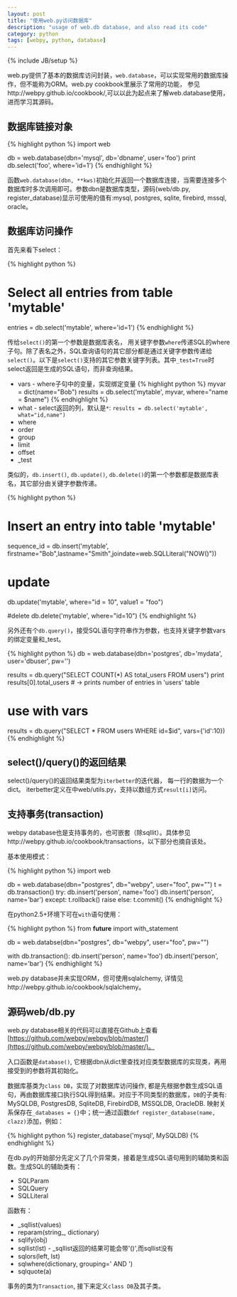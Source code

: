 ```yaml
---
layout: post
title: "使用web.py访问数据库"
description: "usage of web.db database, and also read its code"
category: python
tags: [webpy, python, database]
---
```

{% include JB/setup %}

web.py提供了基本的数据库访问封装，`web.database`，可以实现常用的数据库操作，但不能称为ORM。web.py cookbook里展示了常用的功能， 参见http://webpy.github.io/cookbook/,可以以此为起点来了解web.database使用，进而学习其源码。

## 数据库链接对象

{% highlight python %}
import web

db = web.database(dbn='mysql', db='dbname', user='foo')
print db.select('foo', where='id=1')
{% endhighlight %}

函数`web.database(dbn, **kws)`初始化并返回一个数据库连接，当需要连接多个数据库时多次调用即可。参数dbn是数据库类型，源码(web/db.py, register_database)显示可使用的值有:mysql, postgres, sqlite, firebird, mssql, oracle。

## 数据库访问操作

首先来看下select：


{% highlight python %}
# Select all entries from table 'mytable'
entries = db.select('mytable', where='id=1')
{% endhighlight %}

传给`select()`的第一个参数是数据库表名， 用关键字参数`where`传递SQL的where子句。除了表名之外，SQL查询语句的其它部分都是通过关键字参数传递给`select()`。以下是`select()`支持的其它参数关键字列表。其中`_test=True`时select返回是生成的SQL语句，而非查询结果。

* vars - where子句中的变量，实现绑定变量
  {% highlight python %}
myvar = dict(name="Bob")
results = db.select('mytable', myvar, where="name = $name")
  {% endhighlight %}
* what - select返回的列，默认是`*`: `results = db.select('mytable', what="id,name")`
* where
* order
* group
* limit
* offset
* _test

类似的，`db.insert()`, `db.update()`, `db.delete()`的第一个参数都是数据库表名，其它部分由关键字参数传递。

{% highlight python %}
# Insert an entry into table 'mytable'
sequence_id = db.insert('mytable', firstname="Bob",lastname="Smith",joindate=web.SQLLiteral("NOW()"))

# update 
db.update('mytable', where="id = 10", value1 = "foo")

#delete
db.delete('mytable', where="id=10")
{% endhighlight %}

另外还有个`db.query()`，接受SQL语句字符串作为参数，也支持关键字参数vars的绑定变量和_test。

{% highlight python %}
db = web.database(dbn='postgres', db='mydata', user='dbuser', pw='')

results = db.query("SELECT COUNT(*) AS total_users FROM users")
print results[0].total_users # -> prints number of entries in 'users' table

# use with vars
results = db.query("SELECT * FROM users WHERE id=$id", vars={'id':10})
{% endhighlight %}

## select()/query()的返回结果

select()/query()的返回结果类型为`iterbetter`的迭代器， 每一行的数据为一个dict。 iterbetter定义在中web/utils.py，支持以数组方式`result[i]`访问。

## 支持事务(transaction)

webpy database也是支持事务的，也可嵌套（除sqllit）。具体参见http://webpy.github.io/cookbook/transactions，以下部分也摘自该处。

基本使用模式：

{% highlight python %}
import web

db = web.database(dbn="postgres", db="webpy", user="foo", pw="")
t = db.transaction()
try:
    db.insert('person', name='foo')
    db.insert('person', name='bar')
except:
    t.rollback()
    raise
else:
    t.commit()
{% endhighlight %}

在python2.5+环境下可在`with`语句使用：

{% highlight python %}
from __future__ import with_statement

db = web.databse(dbn="postgres", db="webpy", user="foo", pw="")

with db.transaction():
    db.insert('person', name='foo')
    db.insert('person', name='bar')
{% endhighlight %}

web.py database并未实现ORM，但可使用sqlalchemy, 详情见http://webpy.github.io/cookbook/sqlalchemy。

## 源码web/db.py

web.py database相关的代码可以直接在Github上查看[https://github.com/webpy/webpy/blob/master/](https://github.com/webpy/webpy/blob/master/)。

入口函数是`database()`, 它根据dbn从dict里查找对应类型数据库的实现类，再用接受到的参数将其初始化。

数据库基类为`class DB`，实现了对数据库访问操作, 都是先根据参数生成SQL语句，再由数据库接口执行SQL得到结果。对应于不同类型的数据库，`DB`的子类有: MySQLDB, PostgresDB, SqliteDB, FirebirdDB, MSSQLDB, OracleDB. 映射关系保存在`_databases = {}`中；统一通过函数`def register_database(name, clazz)`添加，例如：

{% highlight python %}
register_database('mysql', MySQLDB)
{% endhighlight %}

在db.py的开始部分先定义了几个异常类，接着是生成SQL语句用到的辅助类和函数。生成SQL的辅助类有：

* SQLParam
* SQLQuery
* SQLLiteral

函数有：

* _sqllist(values)
* reparam(string_, dictionary)
* sqlify(obj)
* sqllist(lst) - _sqllist返回的结果可能会带'()',而sqllist没有
* sqlors(left, lst)
* sqlwhere(dictionary, grouping=' AND ')
* sqlquote(a)

事务的类为`Transaction`, 接下来定义`class DB`及其子类。

